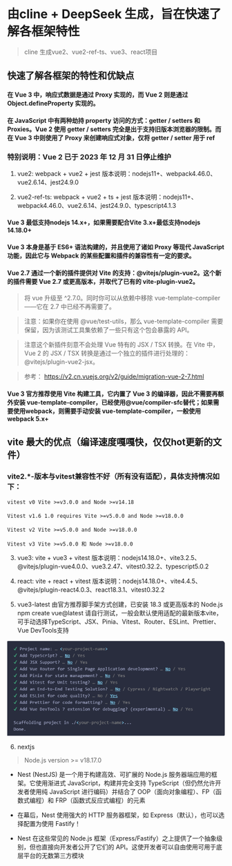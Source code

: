 # 由cline + DeepSeek 生成，旨在快速了解各框架特性
> cline 生成vue2、vue2-ref-ts、vue3、react项目
## 快速了解各框架的特性和优缺点

#### 在 Vue 3 中，响应式数据是通过 Proxy 实现的，而 Vue 2 则是通过 Object.defineProperty 实现的。
#### 在 JavaScript 中有两种劫持 property 访问的方式：getter / setters 和 Proxies。Vue 2 使用 getter / setters 完全是出于支持旧版本浏览器的限制。而在 Vue 3 中则使用了 Proxy 来创建响应式对象，仅将 getter / setter 用于 ref
### 特别说明：Vue 2 已于 2023 年 12 月 31 日停止维护

1. vue2: webpack + vue2 + jest
版本说明：nodejs11+、webpack4.46.0、vue2.6.14、jest24.9.0

2. vue2-ref-ts: webpack + vue2 + ts + jest
版本说明：nodejs11+、webpack4.46.0、vue2.6.14、jest24.9.0、typescript4.1.3

#### Vue 3 最低支持nodejs 14.x+，如果需要配合Vite 3.x+最低支持nodejs 14.18.0+

#### Vue 3 本身是基于 ES6+ 语法构建的，并且使用了诸如 Proxy 等现代 JavaScript 功能，因此它与 Webpack 的某些配置和插件的兼容性有一定的要求。

#### Vue 2.7 通过一个新的插件提供对 Vite 的支持：@vitejs/plugin-vue2。这个新的插件需要 Vue 2.7 或更高版本，并取代了已有的 vite-plugin-vue2。
> 将 vue 升级至 ^2.7.0。同时你可以从依赖中移除 vue-template-compiler——它在 2.7 中已经不再需要了。

> 注意：如果你在使用 @vue/test-utils，那么 vue-template-compiler 需要保留，因为该测试工具集依赖了一些只有这个包会暴露的 API。

> 注意这个新插件刻意不会处理 Vue 特有的 JSX / TSX 转换。在 Vite 中，Vue 2 的 JSX / TSX 转换是通过一个独立的插件进行处理的：@vitejs/plugin-vue2-jsx。

> 参考： https://v2.cn.vuejs.org/v2/guide/migration-vue-2-7.html
#### Vue 3 官方推荐使用 Vite 构建工具，它内置了 Vue 3 的编译器，因此不需要再额外安装 vue-template-compiler，已经使用@vue/compiler-sfc替代；如果需要使用webpack，则需要手动安装 vue-template-compiler，一般使用webpack 5.x+

## vite 最大的优点（**编译速度嘎嘎快，仅仅hot更新的文件**）
### vite2.*-版本与vitest兼容性不好（所有没有适配），具体支持情况如下：
```
vitest v0 Vite >=v3.0.0 and Node >=v14.18

Vitest v1.6 1.0 requires Vite >=v5.0.0 and Node >=v18.0.0

Vitest v2 Vite >=v5.0.0 and Node >=v18.0.0

Vitest v3 Vite >=v5.0.0 和 Node >=v18.0.0
```

3. vue3: vite + vue3 + vitest
版本说明：nodejs14.18.0+、vite3.2.5、@vitejs/plugin-vue4.0.0、vue3.2.47、vitest0.32.2、typescript5.0.2

4. react: vite + react + vitest
版本说明：nodejs14.18.0+、vite4.4.5、@vitejs/plugin-react4.0.3、react18.3.1、vitest0.32.2

5. vue3-latest 由官方推荐脚手架方式创建，已安装 18.3 或更高版本的 Node.js
npm create vue@latest 请自行测试，一般会默认使用适配的最新版本vite，可手动选择TypeScript、JSX、Pinia、Vitest、Router、ESLint、Prettier、Vue DevTools支持

![alt text](images/image.png)

6. nextjs
> Node.js version >= v18.17.0

- Nest (NestJS) 是一个用于构建高效、可扩展的 Node.js 服务器端应用的框架。它使用渐进式 JavaScript，构建并完全支持 TypeScript（但仍然允许开发者使用纯 JavaScript 进行编码）并结合了 OOP（面向对象编程）、FP（函数式编程）和 FRP（函数式反应式编程）的元素
- 在幕后，Nest 使用强大的 HTTP 服务器框架，如 Express（默认），也可以选择配置为使用 Fastify！

- Nest 在这些常见的 Node.js 框架（Express/Fastify）之上提供了一个抽象级别，但也直接向开发者公开了它们的 API。这使开发者可以自由使用可用于底层平台的无数第三方模块